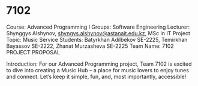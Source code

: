 # 7102

Course: Advanced Programming I 
Groups: Software Engineering
Lecturer: Shynggys Alshynov, shyngys.alshynov@astanait.edu.kz, MSc in IT
Project Topic: Music Service
Students: 
Batyrkhan Adilbekov SE-2225, Temirkhan Bayassov SE-2222, Zhanat Murzasheva SE-2225
Team Name: 7102
PROJECT PROPOSAL

Introduction:
For our Advanced Programming project, Team 7102 is excited to dive into creating a Music Hub – a place for music lovers to enjoy tunes and connect. Let’s keep it simple, fun, and, most importantly, accessible!
